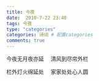 ```yaml
---
title: 今夜
date:  2010-7-22 23:40
tags: 今夜
type: "categories"
categories: 诗词 # 配置categories
comments: true
---
```


今夜无月夜亦延 　清风到尽帘外栏

栏外灯火绵延处　 家家处处心人圆